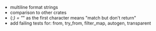 - multiline format strings
- comparison to other crates
- {:*} = "*" as the first character means "match but don't return"
- add failing tests for: from, try_from, filter_map, autogen, transparent
